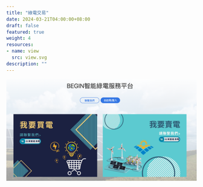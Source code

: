 ```yaml
---
title: "綠電交易"
date: 2024-03-21T04:00:00+08:00
draft: false
featured: true
weight: 4
resources: 
- name: view
  src: view.svg
description: ""
---
```


![](/service/greenelectricitytrading/view.svg)


